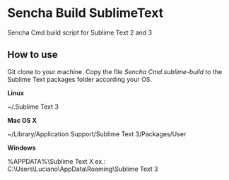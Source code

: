 Sencha Build SublimeText
========================

Sencha Cmd build script for Sublime Text 2 and 3

How to use
----------

Git clone to your machine.
Copy the file *Sencha Cmd.sublime-build* to the Sublime Text packages folder according your OS.

**Linux**

~/.Sublime Text 3

**Mac OS X**

~/Library/Application Support/Sublime Text 3/Packages/User

**Windows**

%APPDATA%\Sublime Text X
ex.: C:\Users\Luciano\AppData\Roaming\Sublime Text 3
